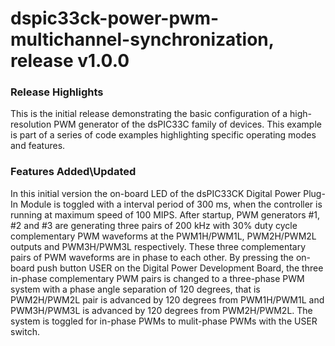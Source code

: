 # dspic33ck-power-pwm-multichannel-synchronization, release v1.0.0

### Release Highlights
This is the initial release demonstrating the basic configuration of a high-resolution PWM generator of the dsPIC33C family of devices. This example is part of a series of code examples highlighting specific operating modes and features.

### Features Added\Updated
In this initial version the on-board LED of the dsPIC33CK Digital Power Plug-In Module is toggled with a interval period of 300 ms, when the controller is running at maximum speed of 100 MIPS. After startup, PWM generators #1, #2 and #3 are generating three pairs of 200 kHz with 30% duty cycle complementary PWM waveforms at the PWM1H/PWM1L, PWM2H/PWM2L outputs and PWM3H/PWM3L respectively. These three complementary pairs of PWM waveforms are in phase to each other. By pressing the on-board push button USER on the Digital Power Development Board, the three in-phase complementary PWM pairs is changed to a three-phase PWM system with a phase angle separation of 120 degrees, that is PWM2H/PWM2L pair is advanced by 120 degrees from PWM1H/PWM1L and PWM3H/PWM3L is advanced by 120 degrees from PWM2H/PWM2L. The system is toggled for in-phase PWMs to mulit-phase PWMs with the USER switch.




